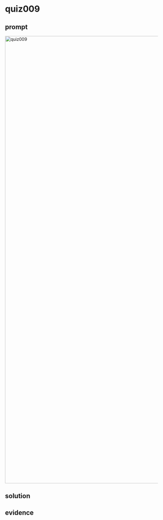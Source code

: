 # quiz009

## prompt
<img width="1470" alt="quiz009" src="https://github.com/ayyyane/unit1-2024/assets/142702159/1cbdb485-319e-484f-b523-8b37f22c2a5f">

## solution

## evidence
